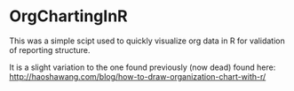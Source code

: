 # OrgChartingInR
This was a simple scipt used to quickly visualize org data in R for validation of reporting structure.

It is a slight variation to the one found previously (now dead) found here: http://haoshawang.com/blog/how-to-draw-organization-chart-with-r/
